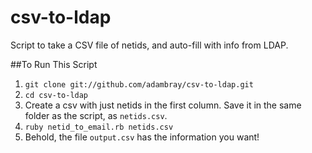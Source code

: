 csv-to-ldap
===========

Script to take a CSV file of netids, and auto-fill with info from LDAP.

##To Run This Script
1. `git clone git://github.com/adambray/csv-to-ldap.git`
2. `cd csv-to-ldap`
3. Create a csv with just netids in the first column. Save it in the same folder as the script, as `netids.csv`.
4. `ruby netid_to_email.rb netids.csv`
5. Behold, the file `output.csv` has the information you want!
